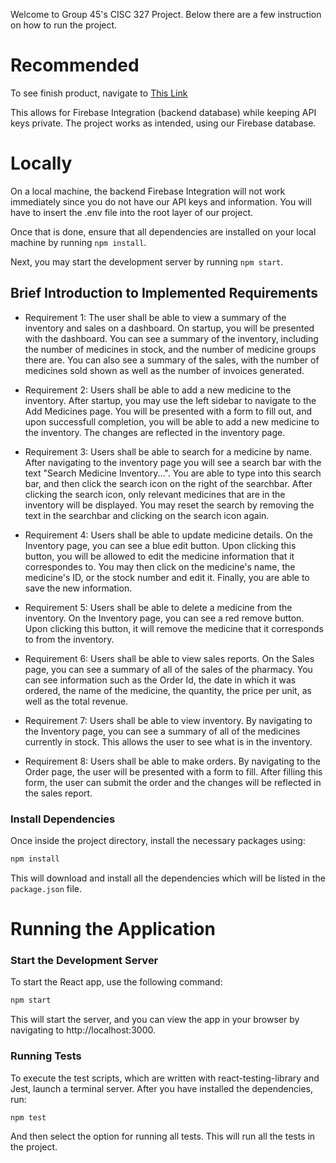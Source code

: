 Welcome to Group 45's CISC 327 Project. Below there are a few instruction on how to run the project.

# Recommended
To see finish product, navigate to [This Link](https://pharma-cisc327-group-45.netlify.app/)

This allows for Firebase Integration (backend database) while keeping API keys private.
The project works as intended, using our Firebase database.

# Locally
On a local machine, the backend Firebase Integration will not work immediately since you do not have our
API keys and information. You will have to insert the .env file into the root layer of our project.

Once that is done, ensure that all dependencies are installed on your local machine by running ```npm install```.

Next, you may start the development server by running ```npm start```.

## Brief Introduction to Implemented Requirements
- Requirement 1: The user shall be able to view a summary of the inventory and sales on a dashboard. On
startup, you will be presented with the dashboard. You can see a summary of the inventory, including the number
of medicines in stock, and the number of medicine groups there are. You can also see a summary of the sales,
with the number of medicines sold shown as well as the number of invoices generated.

- Requirement 2: Users shall be able to add a new medicine to the inventory. After startup, you may use the left
sidebar to navigate to the Add Medicines page. You will be presented with a form to fill out, and upon successfull 
completion, you will be able to add a new medicine to the inventory. The changes are reflected in the inventory page.

- Requirement 3: Users shall be able to search for a medicine by name. After navigating to the inventory page
you will see a search bar with the text "Search Medicine Inventory...". You are able to type into
this search bar, and then click the search icon on the right of the searchbar. After clicking the search icon,
only relevant medicines that are in the inventory will be displayed. You may reset the search by removing the text in the searchbar and clicking on the search icon again.

- Requirement 4: Users shall be able to update medicine details. On the Inventory page, you can see a blue 
edit button. Upon clicking this button, you will be allowed to edit the medicine information that it correspondes to. You may then click on the medicine's name, the medicine's ID, or the stock number and edit it. Finally, you are able to save the new information.

- Requirement 5: Users shall be able to delete a medicine from the inventory. On the Inventory page, you can 
see a red remove button. Upon clicking this button, it will remove the medicine that it corresponds to from the inventory.

- Requirement 6: Users shall be able to view sales reports. On the Sales page, you can see a summary of all 
of the sales of the pharmacy. You can see information such as the Order Id, the date in which it was ordered, the name of the medicine, the quantity, the price per unit, as well as the total revenue.

- Requirement 7: Users shall be able to view inventory. By navigating to the Inventory page, you can see
a summary of all of the medicines currently in stock. This allows the user to see what is in the inventory.

- Requirement 8: Users shall be able to make orders. By navigating to the Order page, the user will be
presented with a form to fill. After filling this form, the user can submit the order and the changes
will be reflected in the sales report.

### Install Dependencies
Once inside the project directory, install the necessary packages using:
```bash
npm install
```
This will download and install all the dependencies which will be listed in the ```package.json``` file.

# Running the Application
### Start the Development Server
To start the React app, use the following command:
```bash
npm start
```
This will start the server, and you can view the app in your browser by navigating to http://localhost:3000.

### Running Tests
To execute the test scripts, which are written with react-testing-library and Jest, launch a terminal server. After you have installed the dependencies, run:
```bash
npm test
```
And then select the option for running all tests. This will run all the tests in the project.
